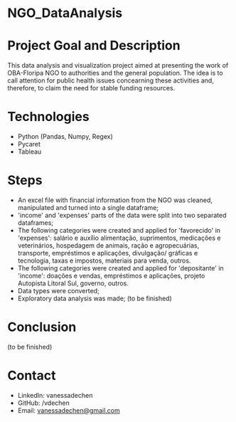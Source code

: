 # NGO_DataAnalysis
 
# Project Goal and Description
This data analysis and visualization project aimed at presenting the work of OBA-Floripa NGO to authorities and the general population. The idea is to call attention for public health issues concearning these activities and, therefore, to claim the need for stable funding resources.  

# Technologies 
- Python (Pandas, Numpy, Regex)
- Pycaret
- Tableau

# Steps
- An excel file with financial information from the NGO was cleaned, manipulated and turned into a single dataframe;
- 'income' and 'expenses' parts of the data were split into two separated dataframes;
- The following categories were created and applied for 'favorecido' in 'expenses': salário e auxílio alimentação, suprimentos, medicações e veterinários, hospedagem de animais, ração e agropecuárias, transporte, empréstimos e aplicações, divulgação/ gráficas e tecnologia, taxas e impostos, materiais para venda, outros.
- The following categories were created and applied for 'depositante' in 'income': doações e vendas, empréstimos e aplicações, projeto Autopista Litoral Sul, governo, outros.
- Data types were converted;
- Exploratory data analysis was made; 
(to be finished)

# Conclusion
(to be finished)
  
# Contact
- LinkedIn: vanessadechen
- GitHub: /vdechen
- Email: vanessadechen@gmail.com


